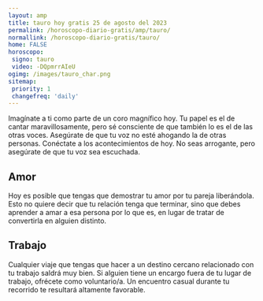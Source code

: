 ```yaml
---
layout: amp
title: tauro hoy gratis 25 de agosto del 2023 
permalink: /horoscopo-diario-gratis/amp/tauro/
normallink: /horoscopo-diario-gratis/tauro/
home: FALSE
horoscopo:
 signo: tauro
 video: -DQpmrrAIeU
ogimg: /images/tauro_char.png
sitemap:
 priority: 1
 changefreq: 'daily'
---
```



Imagínate a ti como parte de un coro magnífico hoy. Tu papel es el de cantar maravillosamente, pero sé consciente de que también lo es el de las otras voces. Asegúrate de que tu voz no esté ahogando la de otras personas. Conéctate a los acontecimientos de hoy. No seas arrogante, pero asegúrate de que tu voz sea escuchada.

## Amor

Hoy es posible que tengas que demostrar tu amor por tu pareja liberándola. Esto no quiere decir que tu relación tenga que terminar, sino que debes aprender a amar a esa persona por lo que es, en lugar de tratar de convertirla en alguien distinto.

## Trabajo

Cualquier viaje que tengas que hacer a un destino cercano relacionado con tu trabajo saldrá muy bien. Si alguien tiene un encargo fuera de tu lugar de trabajo, ofrécete como voluntario/a. Un encuentro casual durante tu recorrido te resultará altamente favorable.